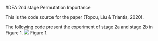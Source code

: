 #DEA 2nd stage Permutation Importance

This is the code source for the paper (Topcu, Liu & Triantis, 2020). 


The following code present the experiment of stage 2a and stage 2b in Figure 1. 
![](../Machine%20learningOmega%20Paper%20%202020/ML2_official/.README_images/experiment%20diagram.png)
Figure 1.
